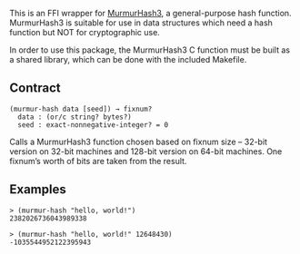 This is an FFI wrapper for [MurmurHash3](http://code.google.com/p/smhasher/wiki/MurmurHash3), a general-purpose hash function. MurmurHash3 is suitable for use in data structures which need a hash function but NOT for
cryptographic use.

In order to use this package, the MurmurHash3 C function must be built as a shared library, which can be done with the included Makefile.

## Contract
```
(murmur-hash data [seed]) → fixnum?
  data : (or/c string? bytes?)
  seed : exact-nonnegative-integer? = 0
```

Calls a MurmurHash3 function chosen based on fixnum size – 32-bit version on 32-bit machines and 128-bit version on 64-bit machines. One fixnum’s worth of bits are taken from the result.

## Examples
```
> (murmur-hash "hello, world!")
2382026736043989338

> (murmur-hash "hello, world!" 12648430)
-1035544952122395943
```
